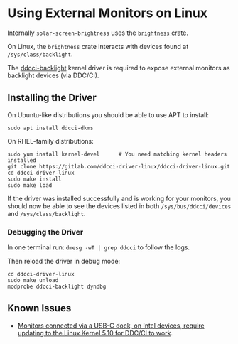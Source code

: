 # Using External Monitors on Linux

Internally `solar-screen-brightness` uses the [`brightness` crate](https://github.com/stephaneyfx/brightness).

On Linux, the `brightness` crate interacts with devices found at `/sys/class/backlight`.

The [ddcci-backlight](https://gitlab.com/ddcci-driver-linux/ddcci-driver-linux) 
kernel driver is required to expose external monitors as backlight devices (via DDC/CI).

## Installing the Driver

On Ubuntu-like distributions you should be able to use APT to install:

```
sudo apt install ddcci-dkms
```

On RHEL-family distributions:

```
sudo yum install kernel-devel      # You need matching kernel headers installed
git clone https://gitlab.com/ddcci-driver-linux/ddcci-driver-linux.git
cd ddcci-driver-linux
sudo make install
sudo make load
```

If the driver was installed successfully and is working for your monitors, you should now 
be able to see the devices listed in both `/sys/bus/ddcci/devices` and `/sys/class/backlight`.

### Debugging the Driver

In one terminal run: `dmesg -wT | grep ddcci` to follow the logs.

Then reload the driver in debug mode:
```
cd ddcci-driver-linux
sudo make unload
modprobe ddcci-backlight dyndbg
```

## Known Issues

- [Monitors connected via a USB-C dock, on Intel devices, require updating to the Linux Kernel 5.10 for DDC/CI to work](https://gitlab.freedesktop.org/drm/intel/-/issues/37).
